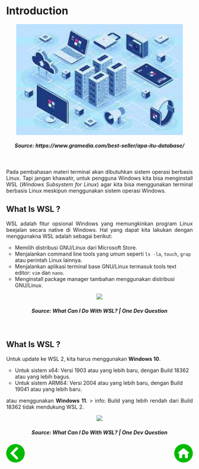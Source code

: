 # Introduction
<p align="center">
<img height="300rm" align="center" src="https://github.com/Ouroboros-Tech/modul-pembelajaran/blob/main/image/Database.jpeg"> <h5 align="center">Source: https://www.gramedia.com/best-seller/apa-itu-database/</h5><br>

<p align="justify">
Pada pembahasan materi terminal akan dibutuhkan sistem operasi berbasis Linux. Tapi jangan khawatir, untuk pengguna Windows kita bisa menginstall WSL (<em>Windows Subsystem for Linux</em>) agar kita bisa menggunakan terminal berbasis Linux meskipun menggunakan sistem operasi Windows.<br>

## What Is WSL ?
<p align="justify">
WSL adalah fitur opsional Windows yang memungkinkan program Linux beejalan secara native di Windows. Hal yang dapat kita lakukan dengan menggunakna WSL adalah sebagai berikut: </p>
<ul style="list-style-type:circle;" style="text-align:justify">
  <li>Memilih distribusi GNU/Linux dari Microsoft Store.</li>
  <li>Menjalankan command line tools yang umum seperti <code>ls -la</code>, <code>touch</code>, <code>grap</code> atau perintah Linux lainnya.</li>
  <li>Menjalankan aplikasi terminal base GNU/Linux termasuk tools text editor: <code>vim</code> dan <code>nano</code>.</li>
  <li>Menginstall package manager tambahan menggunakan distribusi GNU/Linux.</li>
</ul>

<p align="center">
    <a href="https://youtu.be/48k317kOxqg" target="_blank"><img src="https://img.youtube.com/vi/48k317kOxqg/0.jpg"></a> 
    <h5 align="center">Source: What Can I Do With WSL? | One Dev Question</h5>
<p><br>

## What Is WSL ?
<p align="justify">
Untuk update ke WSL 2, kita harus menggunakan <strong>Windows 10</strong>. </p>
<ul style="list-style-type:circle;" style="text-align:justify">
  <li>Untuk sistem x64: Versi 1903 atau yang lebih baru, dengan Build 18362 atau yang lebih bagus.</li>
  <li>Untuk sistem ARM64: Versi 2004 atau yang lebih baru, dengan Build 19041 atau yang lebih baru.</li>
</ul>
<p align="justify">
atau menggunakan <strong>Windows 11</strong>.
  > info: Build yang lebih rendah dari Build 18362 tidak mendukung WSL 2.

<p align="center">
    <a href="https://youtu.be/48k317kOxqg" target="_blank"><img src="https://img.youtube.com/vi/48k317kOxqg/0.jpg"></a> 
    <h5 align="center">Source: What Can I Do With WSL? | One Dev Question</h5>
<p>
<div align="justify">
    <!-- Prev Page -->
    <a href="https://github.com/Ouroboros-Tech/modul-pembelajaran/tree/main/3.%20Software%20Engineering/1.%20Introduction/2.%20Day%20To%20Day" target="_blank"><img src="https://github.com/Ouroboros-Tech/modul-pembelajaran/blob/main/image/left%20(1).png" align="left" height="50" width="50"></a>
    <!-- Next Page -->
    <a href="https://github.com/Ouroboros-Tech/modul-pembelajaran/tree/main/3.%20Software%20Engineering" target="_blank"><img src="https://github.com/Ouroboros-Tech/modul-pembelajaran/blob/main/image/home%20(2).png" align="right" height="50" width="50"></a>
<div>
